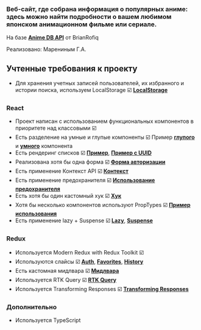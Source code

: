 ### Веб-сайт, где собрана информация о популярных аниме: здесь можно найти подробности о вашем любимом японском анимационном фильме или сериале.

На базе [**Anime DB API**](https://rapidapi.com/brian.rofiq/api/anime-db/details) от BrianRofiq

Реализовано: Марениным Г.А.

## Учтенные требования к проекту

-   Для хранения учетных записей пользователей, их избранного и истории поиска, используем LocalStorage ☑️ [**LocalStorage**](https://github.com/Redligstone/Aston-Anime_gallery/blob/7993efa457dcedd1be6b84fc95ab6af20b6a55b3/src/utils/local-storage.ts#L5)

### React

-   Проект написан с использованием функциональных компонентов в приоритете над классовыми ☑️
-   Есть разделение на умные и глупые компоненты ☑️ Пример [**глупого**](https://github.com/Redligstone/Aston-Anime_gallery/blob/7993efa457dcedd1be6b84fc95ab6af20b6a55b3/src/components/button/button.tsx#L10) и [**умного**](https://github.com/Redligstone/Aston-Anime_gallery/blob/7993efa457dcedd1be6b84fc95ab6af20b6a55b3/src/components/search-bar/search-bar.tsx#L12C1-L12C1) компонента
-   Есть рендеринг списков ☑️ [**Пример**](https://github.com/Redligstone/Aston-Anime_gallery/blob/7993efa457dcedd1be6b84fc95ab6af20b6a55b3/src/components/card-list/card-list.tsx#L17), [**Пример с UUID**](https://github.com/Redligstone/Aston-Anime_gallery/blob/7993efa457dcedd1be6b84fc95ab6af20b6a55b3/src/pages/history/history.tsx#L49C21-L49C21)
-   Реализована хотя бы одна форма ☑️ [**Форма авторизации**](https://github.com/Redligstone/Aston-Anime_gallery/blob/7993efa457dcedd1be6b84fc95ab6af20b6a55b3/src/pages/log-in/log-in.tsx#L46)
-   Есть применение Контекст API ☑️ [**Контекст**](https://github.com/Redligstone/Aston-Anime_gallery/blob/7993efa457dcedd1be6b84fc95ab6af20b6a55b3/src/services/theme/theme-provider.tsx#L7)
-   Есть применение предохранителя ☑️ [**Использование предохранителя**]()
-   Есть хотя бы один кастомный хук ☑️ [**Хук**](https://github.com/Redligstone/Aston-Anime_gallery/blob/7993efa457dcedd1be6b84fc95ab6af20b6a55b3/src/hooks/use-data-fetching.ts#L22)
-   Хотя бы несколько компонентов используют PropTypes ☑️ [**Пример использования**]()
-   Есть применение lazy + Suspense ☑️ [**Lazy**](https://github.com/Redligstone/Aston-Anime_gallery/blob/7993efa457dcedd1be6b84fc95ab6af20b6a55b3/src/routing/lazy.tsx#L7), [**Suspense**](https://github.com/Redligstone/Aston-Anime_gallery/blob/7993efa457dcedd1be6b84fc95ab6af20b6a55b3/src/pages/main/main.tsx#L28)

### Redux

-   Используется Modern Redux with Redux Toolkit ☑️
-   Используются слайсы ☑️ [**Auth**](https://github.com/Redligstone/Aston-Anime_gallery/blob/7993efa457dcedd1be6b84fc95ab6af20b6a55b3/src/redux/slices/auth-slice.ts#L15), [**Favorites**](https://github.com/Redligstone/Aston-Anime_gallery/blob/7993efa457dcedd1be6b84fc95ab6af20b6a55b3/src/redux/slices/favorites-slice.ts#L14), [**History**](https://github.com/Redligstone/Aston-Anime_gallery/blob/7993efa457dcedd1be6b84fc95ab6af20b6a55b3/src/redux/slices/history-slice.ts#L13)
-   Есть кастомная мидлвара ☑️ [**Мидлвара**](https://github.com/Redligstone/Aston-Anime_gallery/blob/7993efa457dcedd1be6b84fc95ab6af20b6a55b3/src/redux/middleware/users-state-sync-middleware.ts#L10)
-   Используется RTK Query ☑️ [**RTK Query**](https://github.com/Redligstone/Aston-Anime_gallery/blob/7993efa457dcedd1be6b84fc95ab6af20b6a55b3/src/api/cards-api.ts#L32)
-   Используется Transforming Responses ☑️ [**Transforming Responses**](https://github.com/Redligstone/Aston-Anime_gallery/blob/7993efa457dcedd1be6b84fc95ab6af20b6a55b3/src/api/cards-api.ts#L45)

### Дополнительно

-   Используется TypeScript
